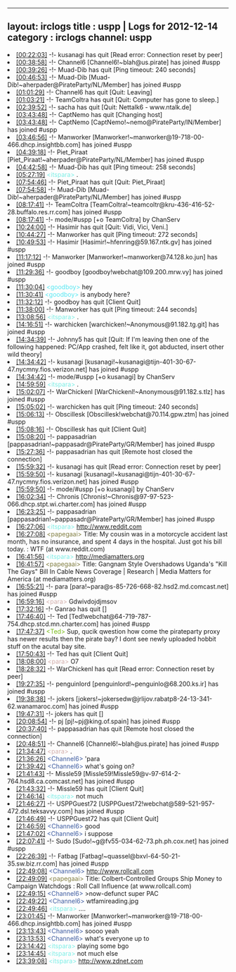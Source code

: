 
---
layout: irclogs
title : uspp | Logs for 2012-12-14
category : irclogs
channel: uspp
---
<li class="logitem"><a href="#00:22:03" name="00:22:03" class="time">[00:22:03]</a> -!- <span class="quit">kusanagi</span> has quit [Read error: Connection reset by peer] </li>
<li class="logitem"><a href="#00:38:58" name="00:38:58" class="time">[00:38:58]</a> -!- <span class="join">Channel6</span> [Channel6!~blah@us.pirate] has joined #uspp </li>
<li class="logitem"><a href="#00:39:26" name="00:39:26" class="time">[00:39:26]</a> -!- <span class="quit">Muad-Dib</span> has quit [Ping timeout: 240 seconds] </li>
<li class="logitem"><a href="#00:46:53" name="00:46:53" class="time">[00:46:53]</a> -!- <span class="join">Muad-Dib</span> [Muad-Dib!~aherpader@PirateParty/NL/Member] has joined #uspp </li>
<li class="logitem"><a href="#01:01:29" name="01:01:29" class="time">[01:01:29]</a> -!- <span class="quit">Channel6</span> has quit [Quit: Leaving] </li>
<li class="logitem"><a href="#01:03:21" name="01:03:21" class="time">[01:03:21]</a> -!- <span class="quit">TeamColtra</span> has quit [Quit: Computer has gone to sleep.] </li>
<li class="logitem"><a href="#02:39:52" name="02:39:52" class="time">[02:39:52]</a> -!- <span class="quit">sacha</span> has quit [Quit: Nettalk6 - www.ntalk.de] </li>
<li class="logitem"><a href="#03:43:48" name="03:43:48" class="time">[03:43:48]</a> -!- <span class="quit">CaptNemo</span> has quit [Changing host] </li>
<li class="logitem"><a href="#03:43:48" name="03:43:48" class="time">[03:43:48]</a> -!- <span class="join">CaptNemo</span> [CaptNemo!~nemo@PirateParty/IN/Member] has joined #uspp </li>
<li class="logitem"><a href="#03:46:56" name="03:46:56" class="time">[03:46:56]</a> -!- <span class="join">Manworker</span> [Manworker!~manworker@19-718-00-466.dhcp.insightbb.com] has joined #uspp </li>
<li class="logitem"><a href="#04:39:18" name="04:39:18" class="time">[04:39:18]</a> -!- <span class="join">Piet_Piraat</span> [Piet_Piraat!~aherpader@PirateParty/NL/Member] has joined #uspp </li>
<li class="logitem"><a href="#04:42:58" name="04:42:58" class="time">[04:42:58]</a> -!- <span class="quit">Muad-Dib</span> has quit [Ping timeout: 258 seconds] </li>
<li class="logitem"><a href="#05:27:19" name="05:27:19" class="time">[05:27:19]</a> <span class="person" style="color:#7deee6">&lt;itspara&gt;</span> . </li>
<li class="logitem"><a href="#07:54:46" name="07:54:46" class="time">[07:54:46]</a> -!- <span class="quit">Piet_Piraat</span> has quit [Quit: Piet_Piraat] </li>
<li class="logitem"><a href="#07:54:58" name="07:54:58" class="time">[07:54:58]</a> -!- <span class="join">Muad-Dib</span> [Muad-Dib!~aherpader@PirateParty/NL/Member] has joined #uspp </li>
<li class="logitem"><a href="#08:17:41" name="08:17:41" class="time">[08:17:41]</a> -!- <span class="join">TeamColtra</span> [TeamColtra!~teamcoltr@kru-436-416-52-28.buffalo.res.rr.com] has joined #uspp </li>
<li class="logitem"><a href="#08:17:41" name="08:17:41" class="time">[08:17:41]</a> -!- mode/<span class="mode">#uspp</span> [+o TeamColtra] by ChanServ </li>
<li class="logitem"><a href="#10:24:00" name="10:24:00" class="time">[10:24:00]</a> -!- <span class="quit">Hasimir</span> has quit [Quit: Vidi, Vici, Veni.] </li>
<li class="logitem"><a href="#10:44:27" name="10:44:27" class="time">[10:44:27]</a> -!- <span class="quit">Manworker</span> has quit [Ping timeout: 272 seconds] </li>
<li class="logitem"><a href="#10:49:53" name="10:49:53" class="time">[10:49:53]</a> -!- <span class="join">Hasimir</span> [Hasimir!~hfenring@59.167.ntk.gv] has joined #uspp </li>
<li class="logitem"><a href="#11:17:12" name="11:17:12" class="time">[11:17:12]</a> -!- <span class="join">Manworker</span> [Manworker!~manworker@74.128.ko.jun] has joined #uspp </li>
<li class="logitem"><a href="#11:29:36" name="11:29:36" class="time">[11:29:36]</a> -!- <span class="join">goodboy</span> [goodboy!webchat@109.200.mrw.vy] has joined #uspp </li>
<li class="logitem"><a href="#11:30:04" name="11:30:04" class="time">[11:30:04]</a> <span class="person" style="color:#57e7f2">&lt;goodboy&gt;</span> hey </li>
<li class="logitem"><a href="#11:30:41" name="11:30:41" class="time">[11:30:41]</a> <span class="person" style="color:#57e7f2">&lt;goodboy&gt;</span> is anybody here? </li>
<li class="logitem"><a href="#11:32:12" name="11:32:12" class="time">[11:32:12]</a> -!- <span class="quit">goodboy</span> has quit [Client Quit] </li>
<li class="logitem"><a href="#11:38:00" name="11:38:00" class="time">[11:38:00]</a> -!- <span class="quit">Manworker</span> has quit [Ping timeout: 244 seconds] </li>
<li class="logitem"><a href="#13:08:56" name="13:08:56" class="time">[13:08:56]</a> <span class="person" style="color:#7deee6">&lt;itspara&gt;</span> . </li>
<li class="logitem"><a href="#14:16:51" name="14:16:51" class="time">[14:16:51]</a> -!- <span class="join">warchicken</span> [warchicken!~Anonymous@91.182.tg.git] has joined #uspp </li>
<li class="logitem"><a href="#14:34:39" name="14:34:39" class="time">[14:34:39]</a> -!- <span class="quit">Johnny5</span> has quit [Quit: If I'm leaving then one of the following happened: PC/App crashed, felt like it, got abducted, insert other wild theory] </li>
<li class="logitem"><a href="#14:34:42" name="14:34:42" class="time">[14:34:42]</a> -!- <span class="join">kusanagi</span> [kusanagi!~kusanagi@tijn-401-30-67-47.nycmny.fios.verizon.net] has joined #uspp </li>
<li class="logitem"><a href="#14:34:42" name="14:34:42" class="time">[14:34:42]</a> -!- mode/<span class="mode">#uspp</span> [+o kusanagi] by ChanServ </li>
<li class="logitem"><a href="#14:59:59" name="14:59:59" class="time">[14:59:59]</a> <span class="person" style="color:#7deee6">&lt;itspara&gt;</span> . </li>
<li class="logitem"><a href="#15:02:07" name="15:02:07" class="time">[15:02:07]</a> -!- <span class="join">WarChickenl</span> [WarChickenl!~Anonymous@91.182.s.tlz] has joined #uspp </li>
<li class="logitem"><a href="#15:05:02" name="15:05:02" class="time">[15:05:02]</a> -!- <span class="quit">warchicken</span> has quit [Ping timeout: 240 seconds] </li>
<li class="logitem"><a href="#15:06:13" name="15:06:13" class="time">[15:06:13]</a> -!- <span class="join">Obscillesk</span> [Obscillesk!webchat@70.114.gpw.ztm] has joined #uspp </li>
<li class="logitem"><a href="#15:08:16" name="15:08:16" class="time">[15:08:16]</a> -!- <span class="quit">Obscillesk</span> has quit [Client Quit] </li>
<li class="logitem"><a href="#15:08:20" name="15:08:20" class="time">[15:08:20]</a> -!- <span class="join">pappasadrian</span> [pappasadrian!~pappasadr@PirateParty/GR/Member] has joined #uspp </li>
<li class="logitem"><a href="#15:27:36" name="15:27:36" class="time">[15:27:36]</a> -!- <span class="quit">pappasadrian</span> has quit [Remote host closed the connection] </li>
<li class="logitem"><a href="#15:59:32" name="15:59:32" class="time">[15:59:32]</a> -!- <span class="quit">kusanagi</span> has quit [Read error: Connection reset by peer] </li>
<li class="logitem"><a href="#15:59:50" name="15:59:50" class="time">[15:59:50]</a> -!- <span class="join">kusanagi</span> [kusanagi!~kusanagi@tijn-401-30-67-47.nycmny.fios.verizon.net] has joined #uspp </li>
<li class="logitem"><a href="#15:59:50" name="15:59:50" class="time">[15:59:50]</a> -!- mode/<span class="mode">#uspp</span> [+o kusanagi] by ChanServ </li>
<li class="logitem"><a href="#16:02:34" name="16:02:34" class="time">[16:02:34]</a> -!- <span class="join">Chronis</span> [Chronis!~Chronis@97-97-523-066.dhcp.stpt.wi.charter.com] has joined #uspp </li>
<li class="logitem"><a href="#16:23:25" name="16:23:25" class="time">[16:23:25]</a> -!- <span class="join">pappasadrian</span> [pappasadrian!~pappasadr@PirateParty/GR/Member] has joined #uspp </li>
<li class="logitem"><a href="#16:27:06" name="16:27:06" class="time">[16:27:06]</a> <span class="person" style="color:#7deee6">&lt;itspara&gt;</span> <a href="http://www.reddit.com/r/WTF/comments/14ulm3/my_cousin_was_in_a_motorcycle_accident_last_month/" target="_blank">http://www.reddit.com</a> </li>
<li class="logitem"><a href="#16:27:08" name="16:27:08" class="time">[16:27:08]</a> <span class="person" style="color:#817e41">&lt;papegaai&gt;</span> Title: My cousin was in a motorcycle accident last month, has no insurance, and spent 4 days in the hospital. Just got his bill today. : WTF (at www.reddit.com) </li>
<li class="logitem"><a href="#16:41:56" name="16:41:56" class="time">[16:41:56]</a> <span class="person" style="color:#7deee6">&lt;itspara&gt;</span> <a href="http://mediamatters.org/research/2012/12/12/gangnam-style-overshadows-ugandas-kill-the-gays/191814" target="_blank">http://mediamatters.org</a> </li>
<li class="logitem"><a href="#16:41:57" name="16:41:57" class="time">[16:41:57]</a> <span class="person" style="color:#817e41">&lt;papegaai&gt;</span> Title: Gangnam Style Overshadows Uganda's "Kill The Gays" Bill In Cable News Coverage | Research | Media Matters for America (at mediamatters.org) </li>
<li class="logitem"><a href="#16:55:21" name="16:55:21" class="time">[16:55:21]</a> -!- <span class="join">para</span> [para!~para@s-85-726-668-82.hsd2.md.comcast.net] has joined #uspp </li>
<li class="logitem"><a href="#16:59:16" name="16:59:16" class="time">[16:59:16]</a> <span class="person" style="color:#d3afac">&lt;para&gt;</span> Gdwivdojdjmsov </li>
<li class="logitem"><a href="#17:32:16" name="17:32:16" class="time">[17:32:16]</a> -!- <span class="quit">Ganrao</span> has quit [] </li>
<li class="logitem"><a href="#17:46:40" name="17:46:40" class="time">[17:46:40]</a> -!- <span class="join">Ted</span> [Ted!webchat@64-719-787-754.dhcp.stcd.mn.charter.com] has joined #uspp </li>
<li class="logitem"><a href="#17:47:37" name="17:47:37" class="time">[17:47:37]</a> <span class="person" style="color:#76ba14">&lt;Ted&gt;</span> Sup, qucik qwestion how come the pirateparty proxy has newer results then the pirate bay? I dont see newly uploaded hobbit stuff on the acutal bay site. </li>
<li class="logitem"><a href="#17:50:43" name="17:50:43" class="time">[17:50:43]</a> -!- <span class="quit">Ted</span> has quit [Client Quit] </li>
<li class="logitem"><a href="#18:08:00" name="18:08:00" class="time">[18:08:00]</a> <span class="person" style="color:#d3afac">&lt;para&gt;</span> O7 </li>
<li class="logitem"><a href="#18:28:32" name="18:28:32" class="time">[18:28:32]</a> -!- <span class="quit">WarChickenl</span> has quit [Read error: Connection reset by peer] </li>
<li class="logitem"><a href="#19:27:35" name="19:27:35" class="time">[19:27:35]</a> -!- <span class="join">penguinlord</span> [penguinlord!~penguinlo@68.200.ks.ir] has joined #uspp </li>
<li class="logitem"><a href="#19:38:38" name="19:38:38" class="time">[19:38:38]</a> -!- <span class="join">jokers</span> [jokers!~jokersedw@jrlijov.rabatp8-24-13-341-62.wanamaroc.com] has joined #uspp </li>
<li class="logitem"><a href="#19:47:31" name="19:47:31" class="time">[19:47:31]</a> -!- <span class="quit">jokers</span> has quit [] </li>
<li class="logitem"><a href="#20:08:54" name="20:08:54" class="time">[20:08:54]</a> -!- <span class="join">pj</span> [pj!~pj@king.of.spain] has joined #uspp </li>
<li class="logitem"><a href="#20:37:40" name="20:37:40" class="time">[20:37:40]</a> -!- <span class="quit">pappasadrian</span> has quit [Remote host closed the connection] </li>
<li class="logitem"><a href="#20:48:51" name="20:48:51" class="time">[20:48:51]</a> -!- <span class="join">Channel6</span> [Channel6!~blah@us.pirate] has joined #uspp </li>
<li class="logitem"><a href="#21:34:47" name="21:34:47" class="time">[21:34:47]</a> <span class="person" style="color:#d3afac">&lt;para&gt;</span> . </li>
<li class="logitem"><a href="#21:36:26" name="21:36:26" class="time">[21:36:26]</a> <span class="person" style="color:#3d5ba0">&lt;Channel6&gt;</span> 'para </li>
<li class="logitem"><a href="#21:39:42" name="21:39:42" class="time">[21:39:42]</a> <span class="person" style="color:#3d5ba0">&lt;Channel6&gt;</span> what's going on? </li>
<li class="logitem"><a href="#21:41:43" name="21:41:43" class="time">[21:41:43]</a> -!- <span class="join">Missle59</span> [Missle59!Missle59@v-97-614-2-764.hsd8.ca.comcast.net] has joined #uspp </li>
<li class="logitem"><a href="#21:43:32" name="21:43:32" class="time">[21:43:32]</a> -!- <span class="quit">Missle59</span> has quit [Client Quit] </li>
<li class="logitem"><a href="#21:46:14" name="21:46:14" class="time">[21:46:14]</a> <span class="person" style="color:#7deee6">&lt;itspara&gt;</span> not much </li>
<li class="logitem"><a href="#21:46:27" name="21:46:27" class="time">[21:46:27]</a> -!- <span class="join">USPPGuest72</span> [USPPGuest72!webchat@589-521-957-472.dsl.teksavvy.com] has joined #uspp </li>
<li class="logitem"><a href="#21:46:49" name="21:46:49" class="time">[21:46:49]</a> -!- <span class="quit">USPPGuest72</span> has quit [Client Quit] </li>
<li class="logitem"><a href="#21:46:59" name="21:46:59" class="time">[21:46:59]</a> <span class="person" style="color:#3d5ba0">&lt;Channel6&gt;</span> good </li>
<li class="logitem"><a href="#21:47:02" name="21:47:02" class="time">[21:47:02]</a> <span class="person" style="color:#3d5ba0">&lt;Channel6&gt;</span> i suppose </li>
<li class="logitem"><a href="#22:07:41" name="22:07:41" class="time">[22:07:41]</a> -!- <span class="join">Sudo</span> [Sudo!~g@fv55-034-62-73.ph.ph.cox.net] has joined #uspp </li>
<li class="logitem"><a href="#22:26:39" name="22:26:39" class="time">[22:26:39]</a> -!- <span class="join">Fatbag</span> [Fatbag!~quassel@bxvl-64-50-21-35.sw.biz.rr.com] has joined #uspp </li>
<li class="logitem"><a href="#22:49:08" name="22:49:08" class="time">[22:49:08]</a> <span class="person" style="color:#3d5ba0">&lt;Channel6&gt;</span> <a href="http://www.rollcall.com/news/colbert_controlled_groups_ship_money_to_campaign_watchdogs-220006-1.html" target="_blank">http://www.rollcall.com</a> </li>
<li class="logitem"><a href="#22:49:09" name="22:49:09" class="time">[22:49:09]</a> <span class="person" style="color:#817e41">&lt;papegaai&gt;</span> Title: Colbert-Controlled Groups Ship Money to Campaign Watchdogs : Roll Call Influence (at www.rollcall.com) </li>
<li class="logitem"><a href="#22:49:15" name="22:49:15" class="time">[22:49:15]</a> <span class="person" style="color:#3d5ba0">&lt;Channel6&gt;</span> &gt;now-defunct super PAC </li>
<li class="logitem"><a href="#22:49:22" name="22:49:22" class="time">[22:49:22]</a> <span class="person" style="color:#3d5ba0">&lt;Channel6&gt;</span> wtfamireading.jpg </li>
<li class="logitem"><a href="#22:49:46" name="22:49:46" class="time">[22:49:46]</a> <span class="person" style="color:#7deee6">&lt;itspara&gt;</span> .... </li>
<li class="logitem"><a href="#23:01:45" name="23:01:45" class="time">[23:01:45]</a> -!- <span class="join">Manworker</span> [Manworker!~manworker@19-718-00-466.dhcp.insightbb.com] has joined #uspp </li>
<li class="logitem"><a href="#23:13:43" name="23:13:43" class="time">[23:13:43]</a> <span class="person" style="color:#3d5ba0">&lt;Channel6&gt;</span> soooo yeah </li>
<li class="logitem"><a href="#23:13:53" name="23:13:53" class="time">[23:13:53]</a> <span class="person" style="color:#3d5ba0">&lt;Channel6&gt;</span> what's everyone up to </li>
<li class="logitem"><a href="#23:14:42" name="23:14:42" class="time">[23:14:42]</a> <span class="person" style="color:#7deee6">&lt;itspara&gt;</span> playing some bgo </li>
<li class="logitem"><a href="#23:14:45" name="23:14:45" class="time">[23:14:45]</a> <span class="person" style="color:#7deee6">&lt;itspara&gt;</span> not much else </li>
<li class="logitem"><a href="#23:39:08" name="23:39:08" class="time">[23:39:08]</a> <span class="person" style="color:#7deee6">&lt;itspara&gt;</span> <a href="http://www.zdnet.com/itu-chief-claims-dubai-meeting-success-despite-collapse-of-talks-7000008808/?s_cid=528" target="_blank">http://www.zdnet.com</a> </li>


